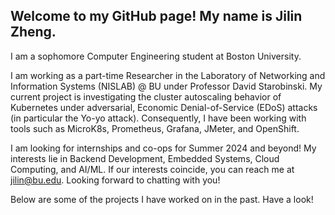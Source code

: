 ## Welcome to my GitHub page! My name is Jilin Zheng.

I am a sophomore Computer Engineering student at Boston University.

I am working as a part-time Researcher in the Laboratory of Networking and Information Systems (NISLAB) @ BU under Professor David Starobinski. My current project is investigating the cluster autoscaling behavior of Kubernetes under adversarial, Economic Denial-of-Service (EDoS) attacks (in particular the Yo-yo attack). Consequently, I have been working with tools such as MicroK8s, Prometheus, Grafana, JMeter, and OpenShift.

I am looking for internships and co-ops for Summer 2024 and beyond! My interests lie in Backend Development, Embedded Systems, Cloud Computing, and AI/ML. If our interests coincide, you can reach me at jilin@bu.edu. Looking forward to chatting with you!

Below are some of the projects I have worked on in the past. Have a look!


<!--
**jilinnn/jilinnn** is a ✨ _special_ ✨ repository because its `README.md` (this file) appears on your GitHub profile.

Here are some ideas to get you started:

- 🔭 I’m currently working on ...
- 🌱 I’m currently learning ...
- 👯 I’m looking to collaborate on ...
- 🤔 I’m looking for help with ...
- 💬 Ask me about ...
- 📫 How to reach me: ...
- 😄 Pronouns: ...
- ⚡ Fun fact: ...
-->
